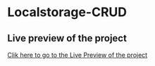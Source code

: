 # Localstorage-CRUD

## Live preview of the project

[Clik here to go to the Live Preview of the project](https://localstorage-crud-sh.netlify.app/)
